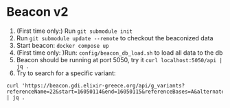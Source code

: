 # Beacon v2

1. (First time only:) Run `git submodule init`
1. Run `git submodule update --remote` to checkout the beaconized data
1. Start beacon: `docker compose up`
1. (First time only: )Run: `config/beacon_db_load.sh` to load all data to the db
1. Beacon should be running at port 5050, try it `curl localhost:5050/api | jq .`
1. Try to search for a specific variant:
```
curl 'https://beacon.gdi.elixir-greece.org/api/g_variants?referenceName=22&start=16050114&end=16050115&referenceBases=A&alternateBases=G' | jq .
```
